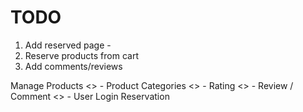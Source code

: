 # TODO

1. Add reserved page -
2. Reserve products from cart
3. Add comments/reviews

Manage Products
<> - Product Categories
<> - Rating
<> - Review / Comment
<> - User Login
Reservation
